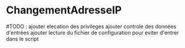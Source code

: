 # ChangementAdresseIP

#TODO :
ajouter elecation des privileges
ajouter controle des données d'entrées
ajouter lecture du fichier de configuration pour eviter d'entrer dans le script
